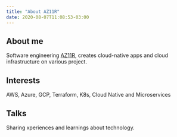 ```yaml
---
title: "About AZ11R"
date: 2020-08-07T11:08:53-03:00
---
```


## About me
Software engineering [AZ11R](https://az11r.github.io/), creates cloud-native apps and cloud infrastructure on various project.

## Interests
AWS, Azure, GCP, Terraform, K8s, Cloud Native and Microservices

## Talks
Sharing xperiences and learnings about technology. 
